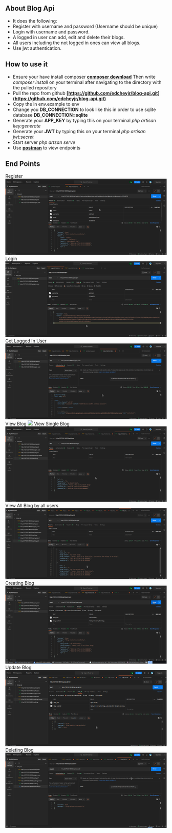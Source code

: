 

## About Blog Api

- It does the following:
 - Register with username and password (Username should be unique)
 - Login with username and password.
 - A logged in user can add, edit and delete their blogs.
 - All users including the not logged in ones can view all blogs.
 - Use jwt authentication.

## How to use it
- Ensure your have install composer **[composer download](https://getcomposer.org/download/)** Then write *composer install* on your terminal after navigating to the directory with the pulled repository
- Pull the repo from github **[https://github.com/edcheyjr/blog-api.git](https://github.com/edcheyjr/blog-api.git)**
 - Copy the in env.example to env
 - Change you **DB_CONNECTION** to look like this in order to use sqlite database **DB_CONNECTION=sqlite**
 - Generate your **APP_KEY** by typing this on your terminal *php artisan key:generate*
 - Generate your **JWT** by typing this on your terminal *php artisan jwt:secret*
 - Start server *php artsan serve*
 - Use **[postman](https://web.postman.co/)** to view endpoints


## End Points

Register
    <img src="/img/register.png">
Login  
    <img src="/img/login.png">
Get Logged In User
    <img src="/img/getting_user.png">    
View Blog
    <img src="/img/viewing_the_blog.png">
View Single Blog
    <img src="/img/blog.png">    
View All Blog by all users
    <img src="/img/all_view.png">
Creating Blog
    <img src="/img/creating_blog.png">
Update Blog   
    <img src="/img/updating_blog.png">
Deleting Blog
    <img src="/img/deleting_a_blog.png">    

    


